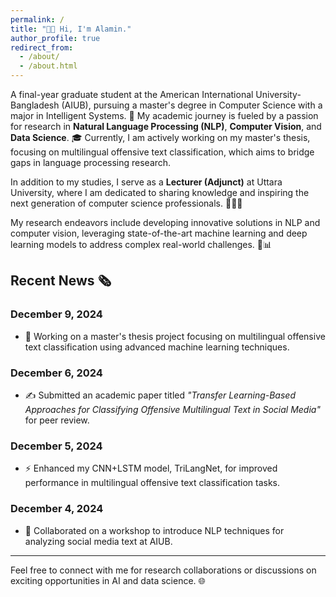 ```yaml
---
permalink: /
title: "👏👏 Hi, I'm Alamin."
author_profile: true
redirect_from: 
  - /about/
  - /about.html
---
```


A final-year graduate student at the American International University-Bangladesh (AIUB), pursuing a master's degree in Computer Science with a major in Intelligent Systems. 🌟 My academic journey is fueled by a passion for research in **Natural Language Processing (NLP)**, **Computer Vision**, and **Data Science**. 🎓 Currently, I am actively working on my master's thesis, focusing on multilingual offensive text classification, which aims to bridge gaps in language processing research.

In addition to my studies, I serve as a **Lecturer (Adjunct)** at Uttara University, where I am dedicated to sharing knowledge and inspiring the next generation of computer science professionals. 🧑‍🏫✨

My research endeavors include developing innovative solutions in NLP and computer vision, leveraging state-of-the-art machine learning and deep learning models to address complex real-world challenges. 🤖📊

## Recent News 🗞️

### December 9, 2024
- 🚀 Working on a master's thesis project focusing on multilingual offensive text classification using advanced machine learning techniques.

### December 6, 2024
- ✍️ Submitted an academic paper titled *"Transfer Learning-Based Approaches for Classifying Offensive Multilingual Text in Social Media"* for peer review.

### December 5, 2024
- ⚡ Enhanced my CNN+LSTM model, TriLangNet, for improved performance in multilingual offensive text classification tasks.

### December 4, 2024
- 🤝 Collaborated on a workshop to introduce NLP techniques for analyzing social media text at AIUB.

---
Feel free to connect with me for research collaborations or discussions on exciting opportunities in AI and data science. 🌐
